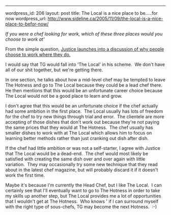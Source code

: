 --- 
wordpress_id: 206
layout: post
title: The Local is a nice place to be&#8230;..for now
wordpress_url: http://www.sideline.ca/2005/11/09/the-local-is-a-nice-place-to-befor-now/

<p><em>If you were a chef looking for work, which of these three places would you choose to work at'</em></p>
<p>From the simple question, <a href="http://graysmatter.codivation.com/CommentView,guid,02e59091-75be-485d-82f8-55258d7b6ace.aspx">Justice launches into a discussion of why people choose to work where they do.</a></p>
<p>I would say that TG would fall into 'The Local' in his scheme.  We don't have all of our shit together, but we're getting there.</p>
<p>In one section, he talks about how a mid-level chef may be tempted to leave The Hotness and go to The Local because they could be a lead chef there.  He then mentions that this would be an unfortunate career choice because The Local would not be a good place to learn and grow.</p>
<p>I don't agree that this would be an unfortunate choice if the chef actually had some ambition in the first place.  The Local usually has lots of freedom for the chef to try new things through trial and error.  The clientele are more accepting of those dishes that don't work out because they're not paying the same prices that they would at The Hotness.  The chef usually has smaller dishes to work with at The Local which allows him to focus on learning better methods rather than just cranking out dish after dish.</p>
<p>If the chef had little ambition or was not a self-starter, I agree with Justice that The Local would be a dead-end.  The chef would most likely be satisfied with creating the same dish over and over again with little variation.  They may occasionally try some new technique that they read about in the latest chef magazine, but will probably discard it if it doesn't work the first time.</p>
<p>Maybe it's because I'm currently the Head Chef, but I like The Local.  I can certainly see that I'll eventually want to go to The Hotness in order to take my skills up another step, but The Local provides me a lot of opportunities that I wouldn't get at The Hotness.  Who knows ' if I can surround myself with the right type of sous-chefs, TG may become the next Hotness.  :-)</p>
